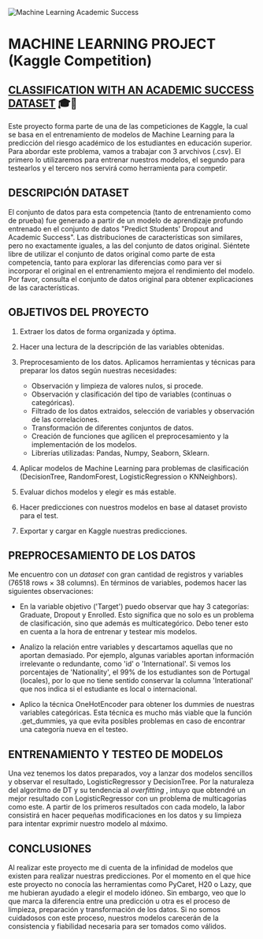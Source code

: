![Machine Learning Academic Success](https://inoxoft.com/wp-content/uploads/2021/02/Image-1-80-1.jpg)

# MACHINE LEARNING PROJECT (Kaggle Competition)
## **[CLASSIFICATION WITH AN ACADEMIC SUCCESS DATASET](https://www.kaggle.com/competitions/playground-series-s4e6/overview)** 🎓📖
Este proyecto forma parte de una de las competiciones de Kaggle, la cual se basa en el entrenamiento de modelos de Machine Learning para la predicción del riesgo académico de los estudiantes en educación superior. Para abordar este problema, vamos a trabajar con 3 arvchivos (.csv). El primero lo utilizaremos para entrenar nuestros modelos, el segundo para testearlos y el tercero nos servirá como herramienta para competir. 

## **DESCRIPCIÓN DATASET**

El conjunto de datos para esta competencia (tanto de entrenamiento como de prueba) fue generado a partir de un modelo de aprendizaje profundo 
entrenado en el conjunto de datos "Predict Students' Dropout and Academic Success". Las distribuciones de características son similares, 
pero no exactamente iguales, a las del conjunto de datos original. Siéntete libre de utilizar el conjunto de datos original como parte de esta competencia, 
tanto para explorar las diferencias como para ver si incorporar el original en el entrenamiento mejora el rendimiento del modelo. 
Por favor, consulta el conjunto de datos original para obtener explicaciones de las características.

## **OBJETIVOS DEL PROYECTO**

1. Extraer los datos de forma organizada y óptima.
2. Hacer una lectura de la descripción de las variables obtenidas. 
3. Preprocesamiento de los datos. Aplicamos herramientas y técnicas para preparar los datos según nuestras necesidades:
   - Observación y limpieza de valores nulos, si procede.
   - Observación y clasificación del tipo de variables (continuas o categóricas).
   - Filtrado de los datos extraidos, selección de variables y observación de las correlaciones.
   - Transformación de diferentes conjuntos de datos.
   - Creación de funciones que agilicen el preprocesamiento y la implementación de los modelos.
   - Librerías utilizadas: Pandas, Numpy, Seaborn, Sklearn.
   
5. Aplicar modelos de Machine Learning para problemas de clasificación (DecisionTree, RandomForest, LogisticRegression o KNNeighbors).
6. Evaluar dichos modelos y elegir es más estable.
7. Hacer predicciones con nuestros modelos en base al dataset provisto para el test.
8. Exportar y cargar en Kaggle nuestras predicciones.

## **PREPROCESAMIENTO DE LOS DATOS**

Me encuentro con un _dataset_ con gran cantidad de registros y variables (76518 rows × 38 columns). En términos de variables, podemos hacer las siguientes observaciones:

- En la variable objetivo ('Target') puedo observar que hay 3 categorías: Graduate, Dropout y Enrolled. Esto significa que no solo es un problema de clasificación, sino que además es multicategórico. Debo tener esto en cuenta a la hora de entrenar y testear mis modelos.
  
- Analizo la relación entre variables y descartamos aquellas que no aportan demasiado. Por ejemplo, algunas variables aportan información irrelevante o redundante, como 'id' o 'International'. Si vemos los porcentajes de 'Nationality', el 99% de los estudiantes son de Portugal (locales), por lo que no tiene sentido conservar la columna 'Interational' que nos indica si el estudiante es local o internacional.
  
- Aplico la técnica OneHotEncoder para obtener los dummies de nuestras variables categóricas. Esta técnica es mucho más viable que la función .get_dummies, ya que evita posibles problemas en caso de encontrar una categoría nueva en el testeo.

## **ENTRENAMIENTO Y TESTEO DE MODELOS**

Una vez tenemos los datos preparados, voy a lanzar dos modelos sencillos y observar el resultado, LogisticRegressor y DecisionTree. Por la naturaleza del algoritmo de DT y su tendencia al _overfitting_ , intuyo que obtendré un mejor resultado con LogisticRegressor con un problema de multicagorías como este. A partir de los primeros resultados con cada modelo, la labor consistirá en hacer pequeñas modificaciones en los datos y su limpieza para intentar exprimir nuestro modelo al máximo.

## **CONCLUSIONES**

Al realizar este proyecto me di cuenta de la infinidad de modelos que existen para realizar nuestras predicciones. Por el momento en el que hice este proyecto no conocía las herramientas como PyCaret, H20 o Lazy, que me hubieran ayudado a elegir el modelo idóneo. Sin embargo, veo que lo que marca la diferencia entre una predicción u otra es el proceso de limpieza, preparación y transformación de los datos. Si no somos cuidadosos con este proceso, nuestros modelos carecerán de la consistencia y fiabilidad necesaria para ser tomados como válidos.












